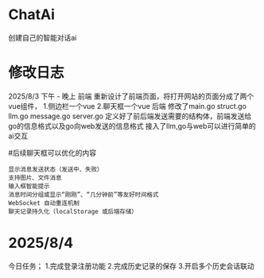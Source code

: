 # ChatAi
创建自己的智能对话ai

# 修改日志
2025/8/3 下午 - 晚上
前端
    重新设计了前端页面，将打开网站的页面分成了两个vue组件，
    1.侧边栏一个vue
    2.聊天框一个vue
后端
    修改了main.go
    struct.go
    llm.go
    message.go
    server.go
    定义好了前后端发送需要的结构体，前端发送给go的信息格式以及go向web发送的信息格式
    接入了llm,go与web可以进行简单的ai交互
    
#后续聊天框可以优化的内容

    显示消息发送状态（发送中、失败）
    支持图片、文件消息
    输入框智能提示
    消息时间分组或显示“刚刚”、“几分钟前”等友好时间格式
    WebSocket 自动重连机制
    聊天记录持久化（localStorage 或后端存储）

# 2025/8/4 
今日任务；
1.完成登录注册功能
2.完成历史记录的保存
3.开启多个历史会话联动

